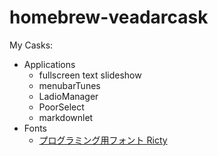 # homebrew-veadarcask

My Casks:

* Applications
    * fullscreen text slideshow
    * menubarTunes
    * LadioManager
    * PoorSelect
    * markdownlet
* Fonts
    * [プログラミング用フォント Ricty](https://github.com/yascentur/Ricty)